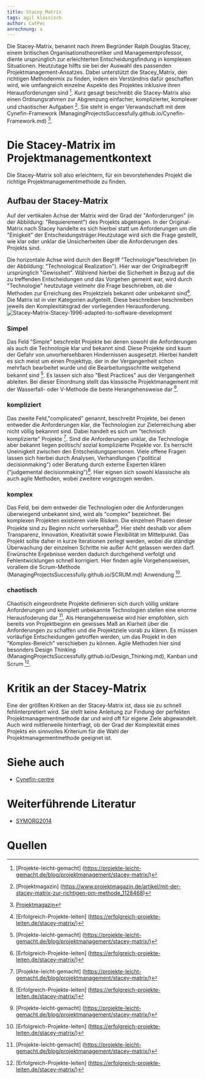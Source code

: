 ```yaml
---
title: Stacey_Matrix
tags: agil klassisch
author: CatPec
anrechnung: a
---
```

Die Stacey-Matrix, benannt nach ihrem Begründer Ralph Douglas Stacey, einem britischen Organisationstheoretiker und Managementprofessor, diente ursprünglich zur erleichterten Entscheidungsfindung in komplexen Situationen. Heutzutage hilfts sie bei der Auswahl des passenden Projektmanagement-Ansatzes. Dabei unterstützt die Stacey_Matrix, den richtigen Methodenmix zu finden, indem ein Verständnis dafür geschaffen wird, wie umfangreich einzelne Aspekte des Projektes inklusive ihren Herausforderungen sind [^1]. Kurz gesagt beschreibt die Stacey-Matrix also einen Ordnungsrahmen zur Abgrenzung einfacher, komplizierter, komplexer und chaotischer Aufgaben [^2]. Sie steht in enger Verwandschaft mit dem Cynefin-Framework (ManagingProjectsSuccessfully.github.io/Cynefin-Framework.md) [^3].

# Die Stacey-Matrix im Projektmanagementkontext

Die Stacey-Matrix soll also erleichtern, für ein bevorstehendes Projekt die richtige Projektmanagementmethode zu finden. 

## Aufbau der Stacey-Matrix

Auf der vertikalen Achse der Matrix wird der Grad der "Anforderungen" (in der Abbildung: "Requierement") des Projekts abgetragen. In der Original-Matrix nach Stacey handelte es sich hierbei statt um Anforderungen um die "Einigkeit" der Entscheidungsträger.Heutzutage wird sich die Frage gestellt, wie klar oder unklar die Unsicherheiten über die Anforderungen des Projekts sind. 

Die horizontale Achse wird durch den Begriff "Technologie"beschrieben (in der Abbildung: "Technological Realization"). Hier war der Originalbegriff ursprünglich "Gewissheit".  Während hierbei die Sicherheit in Bezug auf die zu treffenden Entscheidungen und das Vorgehen gemeint war, wird durch "Technologie" heutzutage vielmehr die Frage beschrieben, ob die Methoden zur Erreichung des Projektziels bekannt oder unbekannt sind[^4]. Die Matrix ist in vier Kategorien aufgeteilt. Diese beschreiben beschreiben jeweils den Komplexitätsgrad der vorliegenden Herausforderung.
![Stacey-Matrix-Stacey-1996-adapted-to-software-development](https://user-images.githubusercontent.com/92922561/140303470-74e6e67d-b486-4880-a88d-d62973995058.png)

### Simpel

Das Feld "Simple" beschreibt Projekte bei denen sowohl die Anforderungen als auch die Technologie klar und bekannt sind. Diese Projekte sind kaum der Gefahr von unvorhersehbaren Hindernissen ausgesetzt. Hierbei handelt es sich meist um einen Projekttyp, der in der Vergangenheit schon mehrfach bearbeitet wurde und die Bearbeitungsschritte weitgehend bekannt sind [^1]. Es lassen sich also "Best Practices" aus der Vergangenheit ableiten. Bei dieser Einordnung stellt das klassische Projektmanagement mit der Wasserfall- oder V-Methode die beste Herangehensweise dar [^4].

### kompliziert

Das zweite Feld,"complicated" genannt, beschreibt Projekte, bei denen entweder die Anforderungen klar, die Technologien zur Zielerreichung aber nicht völlig bekannnt sind. Dabei handelt es sich um "technisch komplizierte" Projekte [^1]. 
Sind die Anforderungen unklar, die Technologie aber bekannt liegen politisch/ sozial komplizierte Projekte vor. Es herrscht Uneinigkeit zwischen den Entscheidungspersonen. Viele offene Fragen lassen sich hierbei durch Analysen, Verhandlungen ("political decisionmaking") oder Beratung durch externe Experten klären ("judgemental decisionmaking")[^4]. Hier eignen sich sowohl klassische als auch agile Methoden, wobei zweitere vorgezogen werden.

### komplex
Das Feld, bei dem entweder die Technologien oder die Anforderungen überwiegend unbekannt sind, wird als "complex" bezeichnet. Bei komplexen Projekten existieren viele Risiken. Die einzelnen Phasen dieser Projekte sind zu Beginn nicht vorhersehbar[^1]. Hier steht deshalb vor allem Transparenz, Innovation, Kreativität sowie Flexibilität im Mittelpunkt. Das Projekt sollte daher in kurze Iterationen zerlegt werden, wobei die ständige Überwachung der einzelnen Schritte nie außer Acht gelassen werden darf. Erwünschte Ergebnisse werden dadurch durchgehend verfolgt und Fehlentwicklungen schnell korrigiert. Hier finden agile Vorgehensweisen, vorallem die Scrum-Methode (ManagingProjectsSuccessfully.github.io/SCRUM.md) Anwendung [^4].

### chaotisch
Chaotisch eingeordnete Projekte definieren sich durch völlig unklare Anforderungen und komplett unbekannte Technologien stellen eine enorme Herausfoderung dar [^1]. Als Herangehensweise wird hier empfohlen, sich bereits von Projektbeginn ein gewisses Maß an Klarheit über die Anforderungen zu schaffen und die Projektziele vorab zu klären. Es müssen vorläufige Entscheidungen getroffen werden, um das Projekt in den "Komplex-Bereich" verschieben zu können. Agile Methoden hier sind besonders Design Thinking (ManagingProjectsSuccessfully.github.io/Design_Thinking.md), Kanban und Scrum [^4].

# Kritik an der Stacey-Matrix

Eine der größten Kritiken an der Stacey-Matrix ist, dass sie zu schnell fehlinterpretiert wird. Sie stellt keine Anleitung zur Findung der perfekten Projektmanagementmethode dar und wird oft für eigene Ziele abgewandelt.
Auch wird mittlerweile hinterfragt, ob der Grad der Komplexität eines Projekts ein sinnvolles Kriterium für die Wahl der Projektmanagementmethode geeignet ist.

# Siehe auch

* [Cynefin-centre](https://cynefincentre.com/the-cynefin-framework/)

# Weiterführende Literatur

* [SYMORG2014](http://symorg.fon.bg.ac.rs/proceedings/papers/21%20-%20PROJECT%20MANAGEMENT.pdf#page=71)

# Quellen

[^1]: [Projekte-leicht-gemacht] (https://projekte-leicht-gemacht.de/blog/projektmanagement/stacey-matrix/)
[^2]: [Projektmagazin] (https://www.projektmagazin.de/artikel/mit-der-stacey-matrix-zur-richtigen-pm-methode_1128468)
[^3]: [Projektmagazin](https://www.projektmagazin.de/glossarterm/stacey-matrix)
[^4]: [Erfolgreich-Projekte-leiten] (https://erfolgreich-projekte-leiten.de/stacey-matrix/)
[^5]: [researchgate] (https://www.researchgate.net/figure/Stacey-Matrix-Stacey-1996-adapted-to-software-development_fig3_336899045)

